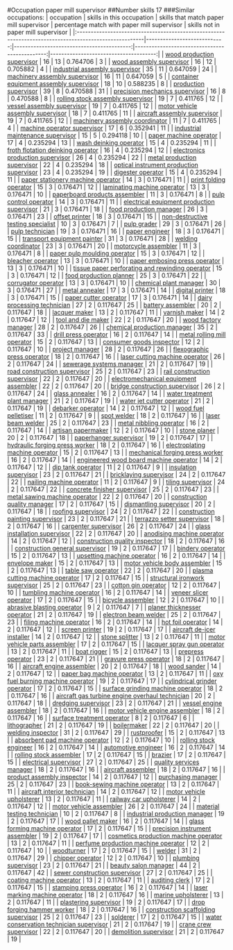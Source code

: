 #Occupation paper mill supervisor
##Number skills 17
###Similar occupations:
| occupation                                                                                            |   skills in this occupation |   skills that match paper mill supervisor |   percentage match with paper mill supervisor |   skills not in paper mill supervisor |
|:------------------------------------------------------------------------------------------------------|----------------------------:|------------------------------------------:|----------------------------------------------:|--------------------------------------:|
| [wood production supervisor](wood_production_supervisor.md)                                           |                          16 |                                        13 |                                      0.764706 |                                     3 |
| [wood assembly supervisor](wood_assembly_supervisor.md)                                               |                          16 |                                        12 |                                      0.705882 |                                     4 |
| [industrial assembly supervisor](industrial_assembly_supervisor.md)                                   |                          35 |                                        11 |                                      0.647059 |                                    24 |
| [machinery assembly supervisor](machinery_assembly_supervisor.md)                                     |                          16 |                                        11 |                                      0.647059 |                                     5 |
| [container equipment assembly supervisor](container_equipment_assembly_supervisor.md)                 |                          18 |                                        10 |                                      0.588235 |                                     8 |
| [production supervisor](production_supervisor.md)                                                     |                          39 |                                         8 |                                      0.470588 |                                    31 |
| [precision mechanics supervisor](precision_mechanics_supervisor.md)                                   |                          16 |                                         8 |                                      0.470588 |                                     8 |
| [rolling stock assembly supervisor](rolling_stock_assembly_supervisor.md)                             |                          19 |                                         7 |                                      0.411765 |                                    12 |
| [vessel assembly supervisor](vessel_assembly_supervisor.md)                                           |                          19 |                                         7 |                                      0.411765 |                                    12 |
| [motor vehicle assembly supervisor](motor_vehicle_assembly_supervisor.md)                             |                          18 |                                         7 |                                      0.411765 |                                    11 |
| [aircraft assembly supervisor](aircraft_assembly_supervisor.md)                                       |                          19 |                                         7 |                                      0.411765 |                                    12 |
| [machinery assembly coordinator](machinery_assembly_coordinator.md)                                   |                          11 |                                         7 |                                      0.411765 |                                     4 |
| [machine operator supervisor](machine_operator_supervisor.md)                                         |                          17 |                                         6 |                                      0.352941 |                                    11 |
| [industrial maintenance supervisor](industrial_maintenance_supervisor.md)                             |                          15 |                                         5 |                                      0.294118 |                                    10 |
| [paper machine operator](paper_machine_operator.md)                                                   |                          17 |                                         4 |                                      0.235294 |                                    13 |
| [wash deinking operator](wash_deinking_operator.md)                                                   |                          15 |                                         4 |                                      0.235294 |                                    11 |
| [froth flotation deinking operator](froth_flotation_deinking_operator.md)                             |                          16 |                                         4 |                                      0.235294 |                                    12 |
| [electronics production supervisor](electronics_production_supervisor.md)                             |                          26 |                                         4 |                                      0.235294 |                                    22 |
| [metal production supervisor](metal_production_supervisor.md)                                         |                          22 |                                         4 |                                      0.235294 |                                    18 |
| [optical instrument production supervisor](optical_instrument_production_supervisor.md)               |                          23 |                                         4 |                                      0.235294 |                                    19 |
| [digester operator](digester_operator.md)                                                             |                          15 |                                         4 |                                      0.235294 |                                    11 |
| [paper stationery machine operator](paper_stationery_machine_operator.md)                             |                          14 |                                         3 |                                      0.176471 |                                    11 |
| [print folding operator](print_folding_operator.md)                                                   |                          15 |                                         3 |                                      0.176471 |                                    12 |
| [laminating machine operator](laminating_machine_operator.md)                                         |                          13 |                                         3 |                                      0.176471 |                                    10 |
| [paperboard products assembler](paperboard_products_assembler.md)                                     |                          11 |                                         3 |                                      0.176471 |                                     8 |
| [pulp control operator](pulp_control_operator.md)                                                     |                          14 |                                         3 |                                      0.176471 |                                    11 |
| [electrical equipment production supervisor](electrical_equipment_production_supervisor.md)           |                          21 |                                         3 |                                      0.176471 |                                    18 |
| [food production manager](food_production_manager.md)                                                 |                          26 |                                         3 |                                      0.176471 |                                    23 |
| [offset printer](offset_printer.md)                                                                   |                          18 |                                         3 |                                      0.176471 |                                    15 |
| [non-destructive testing specialist](non-destructive_testing_specialist.md)                           |                          10 |                                         3 |                                      0.176471 |                                     7 |
| [pulp grader](pulp_grader.md)                                                                         |                          29 |                                         3 |                                      0.176471 |                                    26 |
| [pulp technician](pulp_technician.md)                                                                 |                          19 |                                         3 |                                      0.176471 |                                    16 |
| [paper engineer](paper_engineer.md)                                                                   |                          18 |                                         3 |                                      0.176471 |                                    15 |
| [transport equipment painter](transport_equipment_painter.md)                                         |                          31 |                                         3 |                                      0.176471 |                                    28 |
| [welding coordinator](welding_coordinator.md)                                                         |                          23 |                                         3 |                                      0.176471 |                                    20 |
| [motorcycle assembler](motorcycle_assembler.md)                                                       |                          11 |                                         3 |                                      0.176471 |                                     8 |
| [paper pulp moulding operator](paper_pulp_moulding_operator.md)                                       |                          15 |                                         3 |                                      0.176471 |                                    12 |
| [bleacher operator](bleacher_operator.md)                                                             |                          13 |                                         3 |                                      0.176471 |                                    10 |
| [paper embosing press operator](paper_embosing_press_operator.md)                                     |                          13 |                                         3 |                                      0.176471 |                                    10 |
| [tissue paper perforating and rewinding operator](tissue_paper_perforating_and_rewinding_operator.md) |                          15 |                                         3 |                                      0.176471 |                                    12 |
| [food production planner](food_production_planner.md)                                                 |                          25 |                                         3 |                                      0.176471 |                                    22 |
| [corrugator operator](corrugator_operator.md)                                                         |                          13 |                                         3 |                                      0.176471 |                                    10 |
| [chemical plant manager](chemical_plant_manager.md)                                                   |                          30 |                                         3 |                                      0.176471 |                                    27 |
| [metal annealer](metal_annealer.md)                                                                   |                          17 |                                         3 |                                      0.176471 |                                    14 |
| [digital printer](digital_printer.md)                                                                 |                          18 |                                         3 |                                      0.176471 |                                    15 |
| [paper cutter operator](paper_cutter_operator.md)                                                     |                          17 |                                         3 |                                      0.176471 |                                    14 |
| [dairy processing technician](dairy_processing_technician.md)                                         |                          27 |                                         2 |                                      0.117647 |                                    25 |
| [battery assembler](battery_assembler.md)                                                             |                          20 |                                         2 |                                      0.117647 |                                    18 |
| [lacquer maker](lacquer_maker.md)                                                                     |                          13 |                                         2 |                                      0.117647 |                                    11 |
| [varnish maker](varnish_maker.md)                                                                     |                          14 |                                         2 |                                      0.117647 |                                    12 |
| [tool and die maker](tool_and_die_maker.md)                                                           |                          22 |                                         2 |                                      0.117647 |                                    20 |
| [wood factory manager](wood_factory_manager.md)                                                       |                          28 |                                         2 |                                      0.117647 |                                    26 |
| [chemical production manager](chemical_production_manager.md)                                         |                          35 |                                         2 |                                      0.117647 |                                    33 |
| [drill press operator](drill_press_operator.md)                                                       |                          16 |                                         2 |                                      0.117647 |                                    14 |
| [metal rolling mill operator](metal_rolling_mill_operator.md)                                         |                          15 |                                         2 |                                      0.117647 |                                    13 |
| [consumer goods inspector](consumer_goods_inspector.md)                                               |                          12 |                                         2 |                                      0.117647 |                                    10 |
| [project manager](project_manager.md)                                                                 |                          28 |                                         2 |                                      0.117647 |                                    26 |
| [flexographic press operator](flexographic_press_operator.md)                                         |                          18 |                                         2 |                                      0.117647 |                                    16 |
| [laser cutting machine operator](laser_cutting_machine_operator.md)                                   |                          26 |                                         2 |                                      0.117647 |                                    24 |
| [sewerage systems manager](sewerage_systems_manager.md)                                               |                          21 |                                         2 |                                      0.117647 |                                    19 |
| [road construction supervisor](road_construction_supervisor.md)                                       |                          25 |                                         2 |                                      0.117647 |                                    23 |
| [rail construction supervisor](rail_construction_supervisor.md)                                       |                          22 |                                         2 |                                      0.117647 |                                    20 |
| [electromechanical equipment assembler](electromechanical_equipment_assembler.md)                     |                          22 |                                         2 |                                      0.117647 |                                    20 |
| [bridge construction supervisor](bridge_construction_supervisor.md)                                   |                          26 |                                         2 |                                      0.117647 |                                    24 |
| [glass annealer](glass_annealer.md)                                                                   |                          16 |                                         2 |                                      0.117647 |                                    14 |
| [water treatment plant manager](water_treatment_plant_manager.md)                                     |                          21 |                                         2 |                                      0.117647 |                                    19 |
| [water jet cutter operator](water_jet_cutter_operator.md)                                             |                          21 |                                         2 |                                      0.117647 |                                    19 |
| [debarker operator](debarker_operator.md)                                                             |                          14 |                                         2 |                                      0.117647 |                                    12 |
| [wood fuel pelletiser](wood_fuel_pelletiser.md)                                                       |                          11 |                                         2 |                                      0.117647 |                                     9 |
| [spot welder](spot_welder.md)                                                                         |                          18 |                                         2 |                                      0.117647 |                                    16 |
| [laser beam welder](laser_beam_welder.md)                                                             |                          25 |                                         2 |                                      0.117647 |                                    23 |
| [metal nibbling operator](metal_nibbling_operator.md)                                                 |                          16 |                                         2 |                                      0.117647 |                                    14 |
| [artisan papermaker](artisan_papermaker.md)                                                           |                          12 |                                         2 |                                      0.117647 |                                    10 |
| [stone planer](stone_planer.md)                                                                       |                          20 |                                         2 |                                      0.117647 |                                    18 |
| [paperhanger supervisor](paperhanger_supervisor.md)                                                   |                          19 |                                         2 |                                      0.117647 |                                    17 |
| [hydraulic forging press worker](hydraulic_forging_press_worker.md)                                   |                          18 |                                         2 |                                      0.117647 |                                    16 |
| [electroplating machine operator](electroplating_machine_operator.md)                                 |                          15 |                                         2 |                                      0.117647 |                                    13 |
| [mechanical forging press worker](mechanical_forging_press_worker.md)                                 |                          16 |                                         2 |                                      0.117647 |                                    14 |
| [engineered wood board machine operator](engineered_wood_board_machine_operator.md)                   |                          14 |                                         2 |                                      0.117647 |                                    12 |
| [dip tank operator](dip_tank_operator.md)                                                             |                          11 |                                         2 |                                      0.117647 |                                     9 |
| [insulation supervisor](insulation_supervisor.md)                                                     |                          23 |                                         2 |                                      0.117647 |                                    21 |
| [bricklaying supervisor](bricklaying_supervisor.md)                                                   |                          24 |                                         2 |                                      0.117647 |                                    22 |
| [nailing machine operator](nailing_machine_operator.md)                                               |                          11 |                                         2 |                                      0.117647 |                                     9 |
| [tiling supervisor](tiling_supervisor.md)                                                             |                          24 |                                         2 |                                      0.117647 |                                    22 |
| [concrete finisher supervisor](concrete_finisher_supervisor.md)                                       |                          25 |                                         2 |                                      0.117647 |                                    23 |
| [metal sawing machine operator](metal_sawing_machine_operator.md)                                     |                          22 |                                         2 |                                      0.117647 |                                    20 |
| [construction quality manager](construction_quality_manager.md)                                       |                          17 |                                         2 |                                      0.117647 |                                    15 |
| [dismantling supervisor](dismantling_supervisor.md)                                                   |                          20 |                                         2 |                                      0.117647 |                                    18 |
| [roofing supervisor](roofing_supervisor.md)                                                           |                          24 |                                         2 |                                      0.117647 |                                    22 |
| [construction painting supervisor](construction_painting_supervisor.md)                               |                          23 |                                         2 |                                      0.117647 |                                    21 |
| [terrazzo setter supervisor](terrazzo_setter_supervisor.md)                                           |                          18 |                                         2 |                                      0.117647 |                                    16 |
| [carpenter supervisor](carpenter_supervisor.md)                                                       |                          26 |                                         2 |                                      0.117647 |                                    24 |
| [glass installation supervisor](glass_installation_supervisor.md)                                     |                          22 |                                         2 |                                      0.117647 |                                    20 |
| [anodising machine operator](anodising_machine_operator.md)                                           |                          14 |                                         2 |                                      0.117647 |                                    12 |
| [construction quality inspector](construction_quality_inspector.md)                                   |                          18 |                                         2 |                                      0.117647 |                                    16 |
| [construction general supervisor](construction_general_supervisor.md)                                 |                          19 |                                         2 |                                      0.117647 |                                    17 |
| [bindery operator](bindery_operator.md)                                                               |                          15 |                                         2 |                                      0.117647 |                                    13 |
| [upsetting machine operator](upsetting_machine_operator.md)                                           |                          16 |                                         2 |                                      0.117647 |                                    14 |
| [envelope maker](envelope_maker.md)                                                                   |                          15 |                                         2 |                                      0.117647 |                                    13 |
| [motor vehicle body assembler](motor_vehicle_body_assembler.md)                                       |                          15 |                                         2 |                                      0.117647 |                                    13 |
| [table saw operator](table_saw_operator.md)                                                           |                          22 |                                         2 |                                      0.117647 |                                    20 |
| [plasma cutting machine operator](plasma_cutting_machine_operator.md)                                 |                          17 |                                         2 |                                      0.117647 |                                    15 |
| [structural ironwork supervisor](structural_ironwork_supervisor.md)                                   |                          25 |                                         2 |                                      0.117647 |                                    23 |
| [cotton gin operator](cotton_gin_operator.md)                                                         |                          12 |                                         2 |                                      0.117647 |                                    10 |
| [tumbling machine operator](tumbling_machine_operator.md)                                             |                          16 |                                         2 |                                      0.117647 |                                    14 |
| [veneer slicer operator](veneer_slicer_operator.md)                                                   |                          17 |                                         2 |                                      0.117647 |                                    15 |
| [bicycle assembler](bicycle_assembler.md)                                                             |                          12 |                                         2 |                                      0.117647 |                                    10 |
| [abrasive blasting operator](abrasive_blasting_operator.md)                                           |                           9 |                                         2 |                                      0.117647 |                                     7 |
| [planer thicknesser operator](planer_thicknesser_operator.md)                                         |                          21 |                                         2 |                                      0.117647 |                                    19 |
| [electron beam welder](electron_beam_welder.md)                                                       |                          25 |                                         2 |                                      0.117647 |                                    23 |
| [filing machine operator](filing_machine_operator.md)                                                 |                          16 |                                         2 |                                      0.117647 |                                    14 |
| [hot foil operator](hot_foil_operator.md)                                                             |                          14 |                                         2 |                                      0.117647 |                                    12 |
| [screen printer](screen_printer.md)                                                                   |                          19 |                                         2 |                                      0.117647 |                                    17 |
| [aircraft de-icer installer](aircraft_de-icer_installer.md)                                           |                          14 |                                         2 |                                      0.117647 |                                    12 |
| [stone splitter](stone_splitter.md)                                                                   |                          13 |                                         2 |                                      0.117647 |                                    11 |
| [motor vehicle parts assembler](motor_vehicle_parts_assembler.md)                                     |                          17 |                                         2 |                                      0.117647 |                                    15 |
| [lacquer spray gun operator](lacquer_spray_gun_operator.md)                                           |                          13 |                                         2 |                                      0.117647 |                                    11 |
| [boat rigger](boat_rigger.md)                                                                         |                          15 |                                         2 |                                      0.117647 |                                    13 |
| [prepress operator](prepress_operator.md)                                                             |                          23 |                                         2 |                                      0.117647 |                                    21 |
| [gravure press operator](gravure_press_operator.md)                                                   |                          18 |                                         2 |                                      0.117647 |                                    16 |
| [aircraft engine assembler](aircraft_engine_assembler.md)                                             |                          20 |                                         2 |                                      0.117647 |                                    18 |
| [wood sander](wood_sander.md)                                                                         |                          14 |                                         2 |                                      0.117647 |                                    12 |
| [paper bag machine operator](paper_bag_machine_operator.md)                                           |                          13 |                                         2 |                                      0.117647 |                                    11 |
| [oxy fuel burning machine operator](oxy_fuel_burning_machine_operator.md)                             |                          19 |                                         2 |                                      0.117647 |                                    17 |
| [cylindrical grinder operator](cylindrical_grinder_operator.md)                                       |                          17 |                                         2 |                                      0.117647 |                                    15 |
| [surface grinding machine operator](surface_grinding_machine_operator.md)                             |                          18 |                                         2 |                                      0.117647 |                                    16 |
| [aircraft gas turbine engine overhaul technician](aircraft_gas_turbine_engine_overhaul_technician.md) |                          20 |                                         2 |                                      0.117647 |                                    18 |
| [dredging supervisor](dredging_supervisor.md)                                                         |                          23 |                                         2 |                                      0.117647 |                                    21 |
| [vessel engine assembler](vessel_engine_assembler.md)                                                 |                          18 |                                         2 |                                      0.117647 |                                    16 |
| [motor vehicle engine assembler](motor_vehicle_engine_assembler.md)                                   |                          18 |                                         2 |                                      0.117647 |                                    16 |
| [surface treatment operator](surface_treatment_operator.md)                                           |                           8 |                                         2 |                                      0.117647 |                                     6 |
| [lithographer](lithographer.md)                                                                       |                          21 |                                         2 |                                      0.117647 |                                    19 |
| [boilermaker](boilermaker.md)                                                                         |                          22 |                                         2 |                                      0.117647 |                                    20 |
| [welding inspector](welding_inspector.md)                                                             |                          31 |                                         2 |                                      0.117647 |                                    29 |
| [rustproofer](rustproofer.md)                                                                         |                          15 |                                         2 |                                      0.117647 |                                    13 |
| [absorbent pad machine operator](absorbent_pad_machine_operator.md)                                   |                          12 |                                         2 |                                      0.117647 |                                    10 |
| [rolling stock engineer](rolling_stock_engineer.md)                                                   |                          16 |                                         2 |                                      0.117647 |                                    14 |
| [automotive engineer](automotive_engineer.md)                                                         |                          16 |                                         2 |                                      0.117647 |                                    14 |
| [rolling stock assembler](rolling_stock_assembler.md)                                                 |                          17 |                                         2 |                                      0.117647 |                                    15 |
| [brazier](brazier.md)                                                                                 |                          17 |                                         2 |                                      0.117647 |                                    15 |
| [electrical supervisor](electrical_supervisor.md)                                                     |                          27 |                                         2 |                                      0.117647 |                                    25 |
| [quality services manager](quality_services_manager.md)                                               |                          18 |                                         2 |                                      0.117647 |                                    16 |
| [aircraft assembler](aircraft_assembler.md)                                                           |                          18 |                                         2 |                                      0.117647 |                                    16 |
| [product assembly inspector](product_assembly_inspector.md)                                           |                          14 |                                         2 |                                      0.117647 |                                    12 |
| [purchasing manager](purchasing_manager.md)                                                           |                          25 |                                         2 |                                      0.117647 |                                    23 |
| [book-sewing machine operator](book-sewing_machine_operator.md)                                       |                          13 |                                         2 |                                      0.117647 |                                    11 |
| [aircraft interior technician](aircraft_interior_technician.md)                                       |                          14 |                                         2 |                                      0.117647 |                                    12 |
| [motor vehicle upholsterer](motor_vehicle_upholsterer.md)                                             |                          13 |                                         2 |                                      0.117647 |                                    11 |
| [railway car upholsterer](railway_car_upholsterer.md)                                                 |                          14 |                                         2 |                                      0.117647 |                                    12 |
| [motor vehicle assembler](motor_vehicle_assembler.md)                                                 |                          26 |                                         2 |                                      0.117647 |                                    24 |
| [material testing technician](material_testing_technician.md)                                         |                          10 |                                         2 |                                      0.117647 |                                     8 |
| [industrial production manager](industrial_production_manager.md)                                     |                          19 |                                         2 |                                      0.117647 |                                    17 |
| [wood pallet maker](wood_pallet_maker.md)                                                             |                          16 |                                         2 |                                      0.117647 |                                    14 |
| [glass forming machine operator](glass_forming_machine_operator.md)                                   |                          17 |                                         2 |                                      0.117647 |                                    15 |
| [precision instrument assembler](precision_instrument_assembler.md)                                   |                          19 |                                         2 |                                      0.117647 |                                    17 |
| [cosmetics production machine operator](cosmetics_production_machine_operator.md)                     |                          13 |                                         2 |                                      0.117647 |                                    11 |
| [perfume production machine operator](perfume_production_machine_operator.md)                         |                          12 |                                         2 |                                      0.117647 |                                    10 |
| [woodturner](woodturner.md)                                                                           |                          17 |                                         2 |                                      0.117647 |                                    15 |
| [welder](welder.md)                                                                                   |                          31 |                                         2 |                                      0.117647 |                                    29 |
| [chipper operator](chipper_operator.md)                                                               |                          12 |                                         2 |                                      0.117647 |                                    10 |
| [plumbing supervisor](plumbing_supervisor.md)                                                         |                          23 |                                         2 |                                      0.117647 |                                    21 |
| [beauty salon manager](beauty_salon_manager.md)                                                       |                          44 |                                         2 |                                      0.117647 |                                    42 |
| [sewer construction supervisor](sewer_construction_supervisor.md)                                     |                          27 |                                         2 |                                      0.117647 |                                    25 |
| [coating machine operator](coating_machine_operator.md)                                               |                          13 |                                         2 |                                      0.117647 |                                    11 |
| [auditing clerk](auditing_clerk.md)                                                                   |                          17 |                                         2 |                                      0.117647 |                                    15 |
| [stamping press operator](stamping_press_operator.md)                                                 |                          16 |                                         2 |                                      0.117647 |                                    14 |
| [laser marking machine operator](laser_marking_machine_operator.md)                                   |                          18 |                                         2 |                                      0.117647 |                                    16 |
| [marine upholsterer](marine_upholsterer.md)                                                           |                          13 |                                         2 |                                      0.117647 |                                    11 |
| [plastering supervisor](plastering_supervisor.md)                                                     |                          19 |                                         2 |                                      0.117647 |                                    17 |
| [drop forging hammer worker](drop_forging_hammer_worker.md)                                           |                          18 |                                         2 |                                      0.117647 |                                    16 |
| [construction scaffolding supervisor](construction_scaffolding_supervisor.md)                         |                          25 |                                         2 |                                      0.117647 |                                    23 |
| [solderer](solderer.md)                                                                               |                          17 |                                         2 |                                      0.117647 |                                    15 |
| [water conservation technician supervisor](water_conservation_technician_supervisor.md)               |                          21 |                                         2 |                                      0.117647 |                                    19 |
| [crane crew supervisor](crane_crew_supervisor.md)                                                     |                          22 |                                         2 |                                      0.117647 |                                    20 |
| [demolition supervisor](demolition_supervisor.md)                                                     |                          21 |                                         2 |                                      0.117647 |                                    19 |
